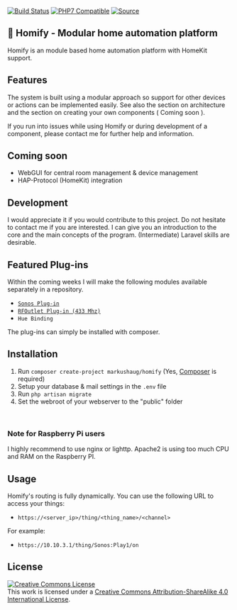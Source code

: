 [![Build Status](https://travis-ci.org/markushaug/homify.svg?branch=master)](https://travis-ci.org/markushaug/homify)
[![PHP7 Compatible](https://img.shields.io/badge/php-7-green.svg?style=flat-square)](https://packagist.org/packages/markushaug/homify)
[![Source](http://img.shields.io/badge/source-markushaug/homify-green.svg?style=flat-square)](https://github.com/markushaug/homify)


## 🏡 Homify - Modular home automation platform 
Homify is an module based home automation platform with HomeKit support.

## Features
The system is built using a modular approach so support for other devices or actions can be implemented easily. See also the section on architecture and the section on creating your own components ( Coming soon ).

If you run into issues while using Homify or during development of a component, please contact me for further help and information.

## Coming soon
- WebGUI for central room management & device management
- HAP-Protocol (HomeKit) integration

## Development
I would appreciate it if you would contribute to this project.
Do not hesitate to contact me if you are interested. I can give you an introduction to the core and the main concepts of the program. (Intermediate) Laravel skills are desirable.

## Featured Plug-ins
Within the coming weeks I will make the following modules available separately in a repository.

- <a href="https://github.com/markushaug/homify-sonos">```Sonos Plug-in```</a>
- <a href="https://github.com/markushaug/homify-rfoutlet">```RFOutlet Plug-in (433 Mhz)```</a>
- ```Hue Binding```

The plug-ins can simply be installed with composer.

## Installation

1. Run ```composer create-project markushaug/homify``` (Yes, <a href="https://getcomposer.org/">Composer</a> is required)
2. Setup your database & mail settings in the ```.env``` file
4. Run ```php artisan migrate```
5. Set the webroot of your webserver to the "public" folder
<br>

### Note for Raspberry Pi users
I highly recommend to use nginx or lighttp. Apache2 is using too much CPU and RAM on the Raspberry PI.

## Usage
Homify's routing is fully dynamically. You can use the following URL to access your things:

- ```https://<server_ip>/thing/<thing_name>/<channel>```

For example:
- ```https://10.10.3.1/thing/Sonos:Play1/on``` 

## License

<a rel="license" href="http://creativecommons.org/licenses/by-sa/4.0/"><img alt="Creative Commons License" style="border-width:0" src="https://i.creativecommons.org/l/by-sa/4.0/88x31.png" /></a><br />This work is licensed under a <a rel="license" href="http://creativecommons.org/licenses/by-sa/4.0/">Creative Commons Attribution-ShareAlike 4.0 International License</a>.




